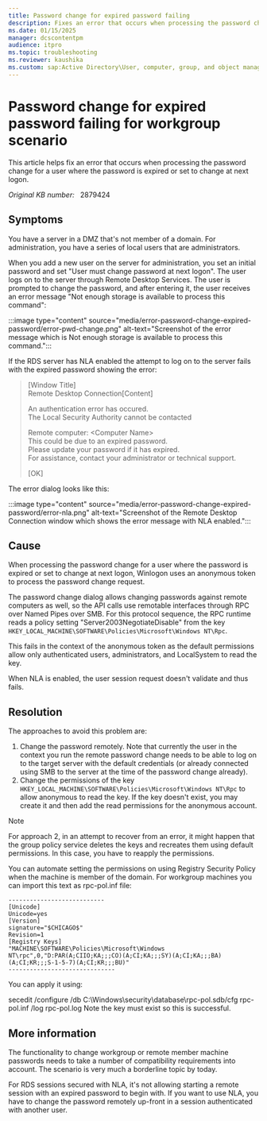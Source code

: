 ```yaml
---
title: Password change for expired password failing
description: Fixes an error that occurs when processing the password change for a user where the password is expired or set to change at next logon.
ms.date: 01/15/2025
manager: dcscontentpm
audience: itpro
ms.topic: troubleshooting
ms.reviewer: kaushika
ms.custom: sap:Active Directory\User, computer, group, and object management, csstroubleshoot
---
```

# Password change for expired password failing for workgroup scenario

This article helps fix an error that occurs when processing the password change for a user where the password is expired or set to change at next logon.

_Original KB number:_ &nbsp; 2879424

## Symptoms

You have a server in a DMZ that's not member of a domain. For administration, you have a series of local users that are administrators.

When you add a new user on the server for administration, you set an initial password and set "User must change password at next logon". The user logs on to the server through Remote Desktop Services. The user is prompted to change the password, and after entering it, the user receives an error message "Not enough storage is available to process this command":

:::image type="content" source="media/error-password-change-expired-password/error-pwd-change.png" alt-text="Screenshot of the error message which is Not enough storage is available to process this command.":::

If the RDS server has NLA enabled the attempt to log on to the server fails with the expired password showing the error:

> [Window Title]  
Remote Desktop Connection[Content]  
>
> An authentication error has occured.  
The Local Security Authority cannot be contacted
>
> Remote computer: \<Computer Name>  
This could be due to an expired password.  
Please update your password if it has expired.  
For assistance, contact your administrator or technical support.  
>
>[OK]  

The error dialog looks like this:

:::image type="content" source="media/error-password-change-expired-password/error-nla.png" alt-text="Screenshot of the Remote Desktop Connection window  which shows the error message with NLA enabled.":::

## Cause

When processing the password change for a user where the password is expired or set to change at next logon, Winlogon uses an anonymous token to process the password change request.

The password change dialog allows changing passwords against remote computers as well, so the API calls use remotable interfaces through RPC over Named Pipes over SMB. For this protocol sequence, the RPC runtime reads a policy setting "Server2003NegotiateDisable" from the key `HKEY_LOCAL_MACHINE\SOFTWARE\Policies\Microsoft\Windows NT\Rpc`.

This fails in the context of the anonymous token as the default permissions allow only authenticated users, administrators, and LocalSystem to read the key.

When NLA is enabled, the user session request doesn't validate and thus fails.

## Resolution

The approaches to avoid this problem are:

1. Change the password remotely. Note that currently the user in the context you run the remote password change needs to be able to log on to the target server with the default credentials (or already connected using SMB to the server at the time of the password change already).
2. Change the permissions of the key `HKEY_LOCAL_MACHINE\SOFTWARE\Policies\Microsoft\Windows NT\Rpc` to allow anonymous to read the key. If the key doesn't exist, you may create it and then add the read permissions for the anonymous account.

> [!NOTE]
> For approach 2, in an attempt to recover from an error, it might happen that the group policy service deletes the keys and recreates them using default permissions. In this case, you have to reapply the permissions.

You can automate setting the permissions on using Registry Security Policy when the machine is member of the domain. For workgroup machines you can import this text as rpc-pol.inf file:

```inf
---------------------------  
[Unicode]  
Unicode=yes  
[Version]  
signature="$CHICAGO$"  
Revision=1  
[Registry Keys]  
"MACHINE\SOFTWARE\Policies\Microsoft\Windows NT\rpc",0,"D:PAR(A;CIIO;KA;;;CO)(A;CI;KA;;;SY)(A;CI;KA;;;BA)(A;CI;KR;;;S-1-5-7)(A;CI;KR;;;BU)"  
------------------------------
```

You can apply it using:

secedit /configure /db C:\Windows\security\database\rpc-pol.sdb/cfg rpc-pol.inf /log rpc-pol.log
Note the key must exist so this is successful.

## More information

The functionality to change workgroup or remote member machine passwords needs to take a number of compatibility requirements into account. The scenario is very much a borderline topic by today.

For RDS sessions secured with NLA, it's not allowing starting a remote session with an expired password to begin with. If you want to use NLA, you have to change the password remotely up-front in a session authenticated with another user.
